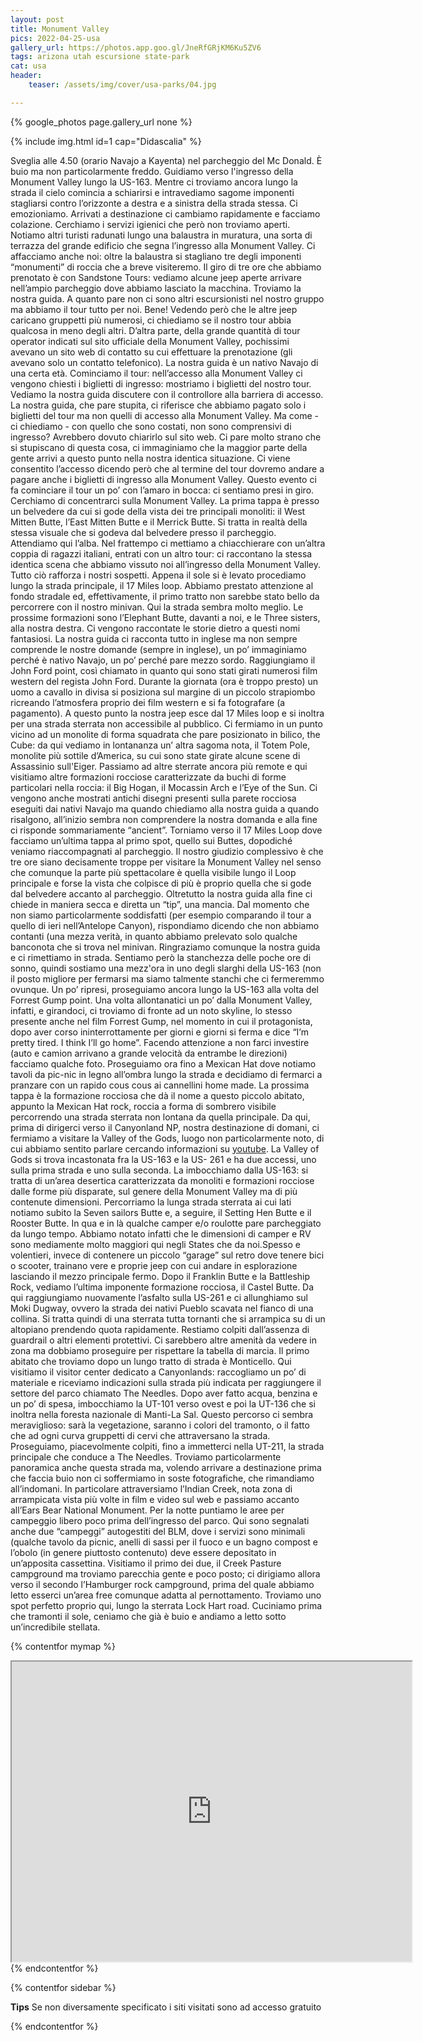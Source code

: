 ```yaml
---
layout: post
title: Monument Valley
pics: 2022-04-25-usa
gallery_url: https://photos.app.goo.gl/JneRfGRjKM6Ku5ZV6
tags: arizona utah escursione state-park
cat: usa
header:
    teaser: /assets/img/cover/usa-parks/04.jpg

---
```


{% google_photos page.gallery_url none %}

{% include img.html id=1 cap="Didascalia" %}

Sveglia alle 4.50 (orario Navajo a Kayenta) nel parcheggio del Mc Donald. È buio ma non particolarmente freddo. Guidiamo verso l'ingresso della Monument Valley lungo la US-163. Mentre ci troviamo ancora lungo la strada il cielo comincia a schiarirsi e intravediamo sagome imponenti stagliarsi contro l’orizzonte a destra e a sinistra della strada stessa. Ci emozioniamo. Arrivati a destinazione ci cambiamo rapidamente e facciamo colazione. Cerchiamo  i servizi igienici che però non troviamo aperti. Notiamo altri turisti radunati lungo una balaustra in muratura, una sorta di terrazza del grande edificio che segna l’ingresso alla Monument Valley. Ci affacciamo anche noi: oltre la balaustra si stagliano tre degli imponenti “monumenti” di roccia che a breve visiteremo. Il giro di tre ore che abbiamo prenotato è con Sandstone Tours: vediamo alcune jeep aperte arrivare nell’ampio parcheggio dove abbiamo lasciato la macchina. Troviamo la nostra guida. A quanto pare non ci sono altri escursionisti nel nostro gruppo ma abbiamo il tour tutto per noi. Bene! Vedendo però che le altre jeep caricano gruppetti più numerosi, ci chiediamo se il nostro tour abbia qualcosa in meno degli altri. D’altra parte, della grande quantità di tour operator indicati sul sito ufficiale della Monument Valley, pochissimi avevano un sito web di contatto su cui effettuare la prenotazione (gli avevano solo un contatto telefonico). La nostra guida è un nativo Navajo di una certa età. Cominciamo il tour: nell’accesso alla Monument Valley ci vengono chiesti i biglietti di ingresso: mostriamo i biglietti del nostro tour. Vediamo la nostra guida discutere con il controllore alla barriera di accesso. La nostra guida, che pare stupita, ci riferisce che abbiamo pagato solo i biglietti del tour ma non quelli di accesso alla Monument Valley. Ma come - ci chiediamo - con quello che sono costati, non sono comprensivi di ingresso? Avrebbero dovuto chiarirlo sul sito web. Ci pare molto strano che si stupiscano di questa cosa, ci immaginiamo che la maggior parte della gente arrivi a questo punto nella nostra identica situazione. Ci viene consentito l’accesso dicendo però che al termine del tour dovremo andare a pagare anche i biglietti di ingresso alla Monument Valley. Questo evento ci fa cominciare il tour un po’ con l’amaro in bocca: ci sentiamo presi in giro. Cerchiamo di concentrarci sulla Monument Valley. La prima tappa è presso un belvedere da cui si gode della vista dei tre principali monoliti: il West Mitten Butte, l’East Mitten Butte e il Merrick Butte. Si tratta in realtà della stessa visuale che si godeva dal belvedere presso il parcheggio. Attendiamo qui l’alba. Nel frattempo ci mettiamo a chiacchierare con un’altra coppia di ragazzi italiani, entrati con un altro tour: ci raccontano la stessa identica scena che abbiamo vissuto noi all’ingresso della Monument Valley. Tutto ciò rafforza i nostri sospetti. Appena il sole si è levato procediamo lungo la strada principale, il 17 Miles loop. Abbiamo prestato attenzione al fondo stradale ed, effettivamente, il primo tratto non sarebbe stato bello da percorrere con il nostro minivan. Qui la strada sembra molto meglio. Le prossime formazioni sono l’Elephant Butte, davanti a noi, e le Three sisters, alla nostra destra. Ci vengono raccontate le storie dietro a questi nomi fantasiosi. La nostra guida ci racconta tutto in inglese ma non sempre comprende le nostre domande (sempre in inglese), un po’ immaginiamo perché è nativo Navajo, un po’ perché pare mezzo sordo. Raggiungiamo il John Ford point, così chiamato in quanto qui sono stati girati numerosi film western del regista John Ford. Durante la giornata (ora è troppo presto) un uomo a cavallo in divisa si posiziona sul margine di un piccolo strapiombo ricreando l’atmosfera proprio dei film western e si fa fotografare (a pagamento). A questo punto la nostra jeep esce dal 17 Miles loop e si inoltra per una strada sterrata non accessibile al pubblico. Ci fermiamo in un punto vicino ad un monolite di forma squadrata che pare posizionato in bilico, the Cube: da qui vediamo in lontananza un’ altra sagoma nota, il Totem Pole, monolite più sottile d’America, su cui sono state girate alcune scene di Assassinio sull'Eiger. Passiamo ad altre sterrate ancora più remote e qui visitiamo altre formazioni rocciose caratterizzate da buchi di forme particolari nella roccia: il Big Hogan, il Mocassin Arch e l’Eye of the Sun. Ci vengono anche mostrati antichi disegni presenti sulla parete rocciosa eseguiti dai nativi Navajo ma quando chiediamo alla nostra guida a quando risalgono, all’inizio sembra non comprendere la nostra domanda e alla fine ci risponde sommariamente “ancient”. Torniamo verso il 17 Miles Loop dove facciamo un’ultima tappa al primo spot, quello sui Buttes, dopodiché veniamo riaccompagnati al parcheggio. Il nostro giudizio complessivo è che tre ore siano decisamente troppe per visitare la Monument Valley nel senso che comunque la parte più spettacolare è quella visibile lungo il Loop principale e forse la vista che colpisce di più è proprio quella che si gode dal belvedere accanto al parcheggio. Oltretutto la nostra guida alla fine ci chiede in maniera secca e diretta un “tip”, una mancia. Dal momento che non siamo particolarmente soddisfatti (per esempio comparando il tour a quello di ieri nell’Antelope Canyon), rispondiamo dicendo che non abbiamo contanti (una mezza verità, in quanto abbiamo prelevato solo qualche banconota che si trova nel minivan. Ringraziamo comunque la nostra guida e ci rimettiamo in strada. Sentiamo però la stanchezza delle poche ore di sonno, quindi sostiamo una mezz'ora in uno degli slarghi della US-163 (non il posto migliore per fermarsi ma siamo talmente stanchi che ci fermeremmo ovunque. Un po’ ripresi, proseguiamo ancora lungo la US-163 alla volta del Forrest Gump point. Una volta allontanatici un po’ dalla Monument Valley, infatti, e girandoci, ci troviamo di fronte ad un noto skyline, lo stesso presente anche nel film Forrest Gump, nel momento in cui il protagonista, dopo aver corso ininterrottamente per giorni e giorni si ferma e dice “I’m pretty tired. I think I’ll go home”. Facendo attenzione a non farci investire (auto e camion arrivano a grande velocità da entrambe le direzioni) facciamo qualche foto. Proseguiamo ora fino a Mexican Hat dove notiamo tavoli da pic-nic in legno all’ombra lungo la strada e decidiamo di fermarci a pranzare con un rapido cous cous ai cannellini home made. La prossima tappa è la formazione rocciosa che dà il nome a questo piccolo abitato, appunto la Mexican Hat rock, roccia a forma di sombrero visibile percorrendo una strada sterrata non lontana da quella principale.
Da qui, prima di dirigerci verso il Canyonland NP, nostra destinazione di domani, ci fermiamo a visitare la Valley of the Gods, luogo non particolarmente noto, di cui abbiamo sentito parlare cercando informazioni su [youtube](https://www.youtube.com/watch?v=QWqUlWa1vQ8). La Valley of Gods si trova incastonata fra la US-163 e la US- 261 e ha due accessi, uno sulla prima strada e uno sulla seconda. La imbocchiamo dalla US-163: si tratta di un’area desertica caratterizzata da monoliti e formazioni rocciose dalle forme più disparate, sul genere della Monument Valley ma di più contenute dimensioni. Percorriamo la lunga strada sterrata ai cui lati notiamo subito la Seven sailors Butte e, a seguire, il Setting Hen Butte e il Rooster Butte. In qua e in là qualche camper e/o roulotte pare parcheggiato da lungo tempo. Abbiamo notato infatti che le dimensioni di camper e RV sono mediamente molto maggiori qui negli States che da noi.Spesso e volentieri, invece di contenere un piccolo “garage” sul retro dove tenere bici o scooter, trainano vere e proprie jeep con cui andare in esplorazione lasciando il mezzo principale fermo. Dopo il Franklin Butte e la Battleship Rock, vediamo l’ultima imponente formazione rocciosa, il Castel Butte. Da qui raggiungiamo nuovamente l’asfalto sulla US-261 e ci allunghiamo sul Moki Dugway, ovvero la strada dei nativi Pueblo scavata nel fianco di una collina. Si tratta quindi di una sterrata tutta tornanti che si arrampica su di un altopiano prendendo quota rapidamente. Restiamo colpiti dall’assenza di guardrail o altri elementi protettivi. Ci sarebbero altre amenità da vedere in zona ma dobbiamo proseguire per rispettare la tabella di marcia. Il primo abitato che troviamo dopo un lungo tratto di strada è Monticello.
Qui visitiamo il visitor center dedicato a Canyonlands: raccogliamo un po’ di materiale e riceviamo indicazioni sulla strada più indicata per raggiungere il settore del parco chiamato The Needles. Dopo aver fatto acqua, benzina e un po’ di spesa, imbocchiamo la UT-101 verso ovest e poi la UT-136 che si inoltra nella foresta nazionale di Manti-La Sal. Questo percorso ci sembra meraviglioso: sarà la vegetazione, saranno i colori del tramonto, o il fatto che ad ogni curva gruppetti di cervi che attraversano la strada. Proseguiamo, piacevolmente colpiti, fino a immetterci nella UT-211, la strada principale che conduce a The Needles. Troviamo particolarmente panoramica anche questa strada ma, volendo arrivare a destinazione prima che faccia buio non ci soffermiamo in soste fotografiche, che rimandiamo all’indomani.  In particolare attraversiamo l’Indian Creek, nota zona di arrampicata vista più volte in film e video sul web e passiamo accanto all’Ears Bear National Monument.
Per la notte puntiamo le aree per campeggio libero poco prima dell’ingresso del parco. Qui sono segnalati anche due “campeggi” autogestiti del BLM, dove i servizi sono minimali (qualche tavolo da picnic, anelli di sassi per il fuoco e un bagno compost e l’obolo (in genere piuttosto contenuto) deve essere depositato in un’apposita cassettina. Visitiamo il primo dei due, il Creek Pasture campground ma troviamo parecchia gente e poco posto; ci dirigiamo allora verso il secondo l’Hamburger rock campground, prima del quale abbiamo letto esserci un’area free comunque adatta al pernottamento. Troviamo uno spot perfetto proprio qui, lungo la sterrata Lock Hart road. Cuciniamo prima che tramonti il sole, ceniamo che già è buio e andiamo a letto sotto un’incredibile stellata.

{% contentfor mymap %}
<iframe src="https://www.google.com/maps/d/embed?mid=1X3BYG5YVY4Wj0ffdQis32ltqN9FUPmI&ehbc=2E312F" width="640" height="480"></iframe>
{% endcontentfor %}

{% contentfor sidebar %}

**Tips**
Se non diversamente specificato i siti visitati sono ad accesso gratuito

{% endcontentfor %}